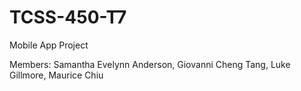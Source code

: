 # TCSS-450-T7
Mobile App Project

Members: Samantha Evelynn Anderson, Giovanni Cheng Tang, Luke Gillmore, Maurice Chiu

